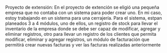 Proyecto de extensión:
En el proyecto de extención se eligió una pequeña empresa que no contaba con un
sistema para poder crear uno. En mi caso, estoy trabajando en un sistema para una cerrajería.
Para el sistema, estpan planeados 3 a 4 módulos, uno de ellos, un registro de stock
para llevar el inventario de la empresa donde se debe ser capaz de modificar, agregar y eliminar registros, otro para llevar un registro de los clientes que permita modificar, eliminar y agregar registros, un módulo de facturación que permitirá crear nuevas facturas y ver las facturas realizadas anteriormente
